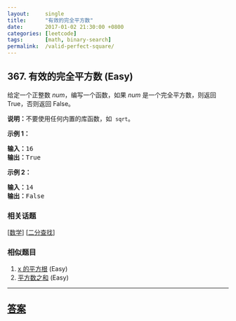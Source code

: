 ```yaml
---
layout:     single
title:      "有效的完全平方数"
date:       2017-01-02 21:30:00 +0800
categories: [leetcode]
tags:       [math, binary-search]
permalink:  /valid-perfect-square/
---
```


## 367. 有效的完全平方数 (Easy)

<p>给定一个正整数 <em>num</em>，编写一个函数，如果 <em>num</em> 是一个完全平方数，则返回 True，否则返回 False。</p>

<p><strong>说明：</strong>不要使用任何内置的库函数，如&nbsp; <code>sqrt</code>。</p>

<p><strong>示例 1：</strong></p>

<pre><strong>输入：</strong>16
<strong>输出：</strong>True</pre>

<p><strong>示例 2：</strong></p>

<pre><strong>输入：</strong>14
<strong>输出：</strong>False
</pre>

### 相关话题
  [[数学](https://github.com/openset/leetcode/tree/master/tag/math/README.md)]
  [[二分查找](https://github.com/openset/leetcode/tree/master/tag/binary-search/README.md)]

### 相似题目
  1. [x 的平方根](/sqrtx) (Easy)
  1. [平方数之和](/sum-of-square-numbers) (Easy)

---

## [答案](https://github.com/openset/leetcode/tree/master/problems/valid-perfect-square)
